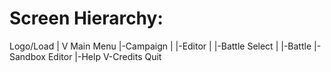 Screen Hierarchy:
=================

Logo/Load
 |
 V
Main Menu
|-Campaign
| |-Editor
| |-Battle Select
|   |-Battle
|-Sandbox Editor
|-Help
V-Credits
Quit